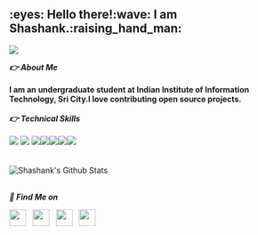 
<h2 align="left">:eyes: Hello there!:wave: I am Shashank.:raising_hand_man:</h2>

![](https://komarev.com/ghpvc/?username=shashankmotruri)




***:point_right: About Me***<br /><br />
**I am an undergraduate student at Indian Institute of Information Technology, Sri City.I love contributing open source projects.**<br><br>
***:point_right: Technical Skills***<br><br>
<img src = "https://img.shields.io/badge/-HTML5-E34F26?style=flat&logo=html5&logoColor=white"> <img src = "https://img.shields.io/badge/-CSS3-1572B6?style=flat&logo=css3&logoColor=white"> <img src="https://img.shields.io/badge/-Bootstrap-563D7C?style=flat&logo=bootstrap&logoColor=white"><img src="https://img.shields.io/badge/-javascipt%203-brown?style=flat&logo=javascript&logoColor=white"><img src="https://img.shields.io/badge/-C%20&%20C++-green?style=flat&logo=c%2B%2B&logoColor=ffffff"><img src="https://img.shields.io/badge/-Java -06305b?style=flat&logo=java&logoColor=white"><img src="https://img.shields.io/badge/-Python%203-black?style=flat&logo=python&logoColor=white">
<br /><br />
<br>
![Shashank's Github Stats](https://github-readme-stats.vercel.app/api?username=shashankmotruri&show_icons=true&theme=radical)
<br><br>





***:monocle_face: Find Me on***
<p align='left'>
<a href="https://dev.to/shashankmotruri"><img height="30" src="https://github.com/shashankmotruri/shashankmotruri/blob/main/icons/dev.png?raw=true"></a>&nbsp;&nbsp;
<a href="https://twitter.com/_iM_Shashank?s=09"><img height="30" src="https://github.com/shashankmotruri/shashankmotruri/blob/main/icons/twitter.jpg"></a>&nbsp;&nbsp;
<a href="https://www.instagram.com/shashank_motruri"><img height="30" src="https://github.com/shashankmotruri/shashankmotruri/blob/main/icons/instagram.jpg?raw=true"></a>&nbsp;&nbsp;
<a href="https://www.linkedin.com/in/shashank-motruri"><img height="30" src="https://github.com/shashankmotruri/shashankmotruri/blob/main/icons/linkedin.png?raw=true"></a>
</p>
